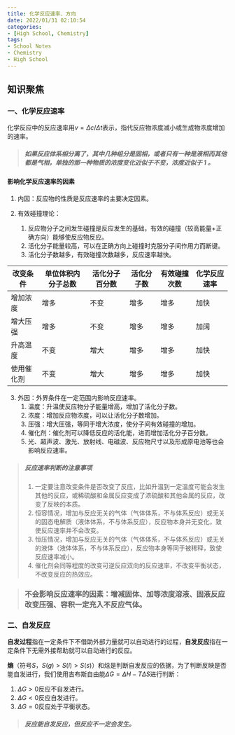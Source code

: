 ```yaml
---
title: 化学反应速率、方向
date: 2022/01/31 02:10:54
categories:
- [High School, Chemistry]
tags:
- School Notes
- Chemistry
- High School
---
```


## 知识聚焦

### 一、化学反应速率

化学反应中的反应速率用$v=\Delta c/\Delta t$表示，指代反应物浓度减小或生成物浓度增加的速率。

> ##### 如果反应体系相分离了，其中几种组分是固相，或者只有一种是液相而其他都是气相，单独的那一种物质的浓度变化近似于不变，浓度近似于 1 。

#### 影响化学反应速率的因素

1. 内因：反应物的性质是反应速率的主要决定因素。

2. 有效碰撞理论：
   1. 反应物分子之间发生碰撞是反应发生的基础，有效的碰撞（较高能量+正确方向）能够使反应物反应。
   2. 活化分子能量较高，可以在正确方向上碰撞时克服分子间作用力而断键。
   3. 活化分子数越多，有效碰撞次数越多，反应速率越快。

| 改变条件   | 单位体积内分子总数 | 活化分子百分数 | 活化分子数 | 有效碰撞次数 | 化学反应速率 |
| ---------- | ------------------ | -------------- | ---------- | ------------ | ------------ |
| 增加浓度   | 增多               | 不变           | 增多       | 增多         | 加快         |
| 增大压强   | 增多               | 不变           | 增多       | 增多         | 加阔         |
| 升高温度   | 不变               | 增大           | 增多       | 增多         | 加快         |
| 使用催化剂 | 不变               | 增大           | 增多       | 增多         | 加快         |

3. 外因：外界条件在一定范围内影响反应速率。
   1. 温度：升温使反应物分子能量增高，增加了活化分子数。
   2. 浓度：增加反应物浓度，可以让活化分子数增加。
   3. 压强：增大压强，等同于增大浓度，使分子间有效碰撞的增加。
   4. 催化剂：催化剂可以降低反应的活化能，进而增加活化分子百分数。
   5. 光、超声波、激光、放射线、电磁波、反应物尺寸以及形成原电池等也会影响反应速率。

> ##### 反应速率判断的注意事项
>
> 1. 一定要注意改变条件是否改变了反应，比如升温到一定温度可能会发生其他的反应，或稀硫酸和金属反应变成了浓硫酸和其他金属的反应，改变了反映的本质。
> 2. 恒容情况，增加与反应无关的气体（气体体系，不与体系反应）或无关的固态电解质（液体体系，不与体系反应），反应物本身并无变化，致使反应速率并不会改变。
> 3. 恒压情况，增加与反应无关的气体（气体体系，不与体系反应）或无关的液体（液体体系，不与体系反应），反应物本身等同于被稀释，致使反应速率减小。
> 4. 催化剂会同等程度的改变可逆反应双向的反应速率，不改变平衡状态，不改变反应的热效应。

> ### 不会影响反应速率的因素：增减固体、加等浓度溶液、固液反应改变压强、容积一定充入不反应气体。

### 二、自发反应

**自发过程**指在一定条件下不借助外部力量就可以自动进行的过程，**自发反应**指在一定条件下无需外接帮助就可以自动进行的反应。

**熵**（符号$S$，$S(g)>S(l)>S(s)$）和焓是判断自发反应的依据，为了判断反映是否能自发进行，我们使用吉布斯自由能$\Delta G=\Delta H - T\Delta S$进行判断：

1. $\Delta G>0$反应不自发进行。
2. $\Delta G<0$反应自发进行。
3. $\Delta G=0$反应处于平衡状态。

> ##### 反应能自发反应，但反应不一定会发生。
